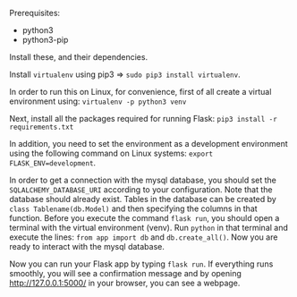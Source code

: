 Prerequisites:

- python3
- python3-pip

Install these, and their dependencies.

Install `virtualenv` using pip3 => `sudo pip3 install virtualenv`.

In order to run this on Linux, for convenience, first of all create a virtual environment using:
`virtualenv -p python3 venv`

Next, install all the packages required for running Flask:
`pip3 install -r requirements.txt`

In addition, you need to set the environment as a development environment using the following command on Linux systems:
`export FLASK_ENV=development`.

In order to get a connection with the mysql database, you should set the `SQLALCHEMY_DATABASE_URI` according to your configuration. Note that the database should already exist. Tables in the database can be created by `class Tablename(db.Model)` and then specifying the columns in that function. Before you execute the command `flask run`, you should open a terminal with the virtual environment (venv). Run `python` in that terminal and execute the lines: `from app import db` and `db.create_all()`. Now you are ready to interact with the mysql database.

Now you can run your Flask app by typing `flask run`. If everything runs smoothly, you will see a confirmation message and by opening http://127.0.0.1:5000/ in your browser, you can see a webpage.
